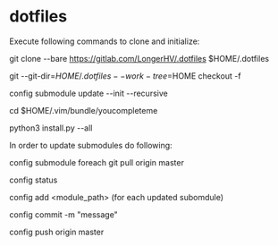 # dotfiles

Execute following commands to clone and initialize:

  git clone --bare https://gitlab.com/LongerHV/.dotfiles $HOME/.dotfiles

  git --git-dir=$HOME/.dotfiles --work-tree=$HOME checkout -f

  config submodule update --init --recursive

  cd $HOME/.vim/bundle/youcompleteme

  python3 install.py --all

In order to update submodules do following:

config submodule foreach git pull origin master

config status

config add <module_path> (for each updated subomdule)

config commit -m "message"

config push origin master

